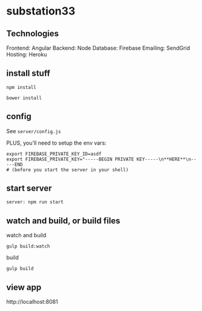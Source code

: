 # substation33

## Technologies

Frontend: Angular
Backend:  Node
Database: Firebase
Emailing: SendGrid
Hosting:  Heroku

## install stuff

```
npm install
```

```
bower install
```

## config

See `server/config.js`

PLUS, you'll need to setup the env vars:

    export FIREBASE_PRIVATE_KEY_ID=asdf
    export FIREBASE_PRIVATE_KEY="-----BEGIN PRIVATE KEY-----\n**HERE**\n-----END
    # (before you start the server in your shell)

## start server

```
server: npm run start
```

## watch and build, or build files

watch and build
```
gulp build:watch
```

build
```
gulp build
```

## view app

http://localhost:8081

